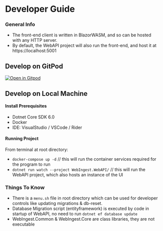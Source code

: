 # Developer Guide

### General Info

- The front-end client is written in BlazorWASM, and so can be hosted with any HTTP server. 
- By default, the WebAPI project will also run the front-end, and host it at https://localhost:5001

## Develop on GitPod
[![Open in Gitpod](https://gitpod.io/button/open-in-gitpod.svg)](https://gitpod.io/#https://github.com/Does-Not-Compute-AU/web-ingest)


## Develop on Local Machine
#### Install Prerequisites

- Dotnet Core SDK 6.0
- Docker
- IDE: VisualStudio / VSCode / Rider

#### Running Project

From terminal at root directory:
- `docker-compose up -d` // this will run the container services required for the program to run
- `dotnet run watch --project WebIngest.WebAPI/` // this will run the WebAPI project, which also hosts an instance of the UI


### Things To Know
- There is a `menu.sh` file in root directory which can be used for developer controls like updating migrations & db-reset.
- Database Migration script (entityframework) is executed by code in startup of WebAPI, no need to run ```dotnet ef database update```
- WebIngest.Common & WebIngest.Core are class libraries, they are not executable
